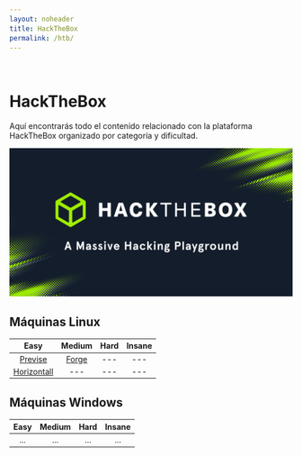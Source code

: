 ```yaml
---
layout: noheader
title: HackTheBox
permalink: /htb/
---
```


<br/>

# HackTheBox

Aquí encontrarás todo el contenido relacionado con la plataforma HackTheBox organizado por categoría y dificultad.

![HackTheBox](/assets/images/hackthebox/htb.jpg)


## Máquinas Linux

| Easy | Medium | Hard | Insane |
|:----:|:------:|:----:|:------:|
| [Previse](/htb/previse) | [Forge](/htb/forge) | --- | --- |
| [Horizontall](/htb/horizontall) | --- | --- | --- |

## Máquinas Windows

| Easy | Medium | Hard | Insane |
|:----:|:------:|:----:|:------:|
| ... | ... | ... | ... |